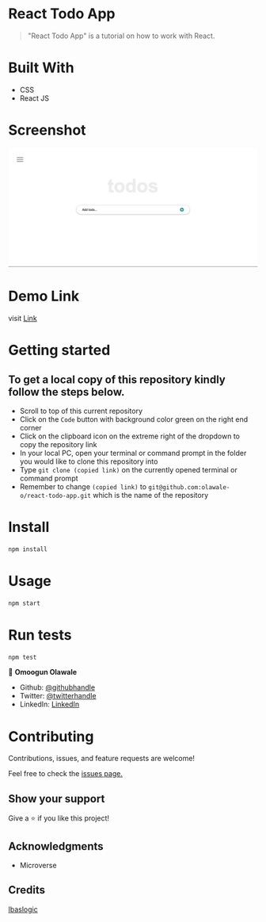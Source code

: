 # React Todo App

> "React Todo App" is a tutorial on how to work with React.

# Built With
- CSS
- React JS

# Screenshot
![screenshot](https://github.com/olawale-o/react-todo-app/blob/guide/src/assets/screenshot.png?raw=true")


# Demo Link
visit [Link](https://olawale-o.github.io/react-todo-app/#/)
# Getting started
## To get a local copy of this repository kindly follow the steps below.
- Scroll to top of this current repository
- Click on the `Code` button with background color green on the right end corner
- Click on the clipboard icon on the extreme right of the dropdown to copy the repository link
- In your local PC, open your terminal or command prompt in the folder you would like to clone this repository into
- Type `git clone (copied link)` on the currently opened terminal or command prompt
- Remember to change `(copied link)` to `git@github.com:olawale-o/react-todo-app.git` which is the name of the repository

# Install
```bash
npm install
```

# Usage
```bash
npm start
```

# Run tests
```bash
npm test
```


👤 **Omoogun Olawale**

* Github: [@githubhandle](https://github.com/olawale-o)
* Twitter: [@twitterhandle](https://twitter.com/ibreaktherules)
* LinkedIn: [LinkedIn](https://www.linkedin.com/in/olawaleomoogun/)

# Contributing
Contributions, issues, and feature requests are welcome!

Feel free to check the [issues page.](https://github.com/olawale-o/react-todo-app/issues)
## Show your support

Give a ⭐️ if you like this project!

## Acknowledgments

- Microverse

## Credits

[Ibaslogic](https://github.com/Ibaslogic)
